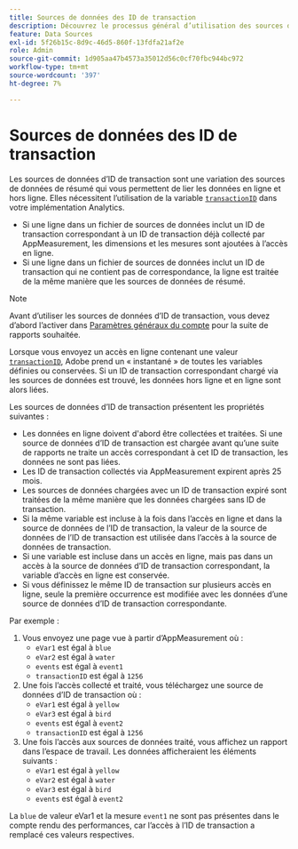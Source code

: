 ```yaml
---
title: Sources de données des ID de transaction
description: Découvrez le processus général d’utilisation des sources de données des ID de transaction.
feature: Data Sources
exl-id: 5f26b15c-8d9c-46d5-860f-13fdfa21af2e
role: Admin
source-git-commit: 1d905aa47b4573a35012d56c0cf70fbc944bc972
workflow-type: tm+mt
source-wordcount: '397'
ht-degree: 7%

---
```


# Sources de données des ID de transaction

Les sources de données d’ID de transaction sont une variation des sources de données de résumé qui vous permettent de lier les données en ligne et hors ligne. Elles nécessitent l’utilisation de la variable [`transactionID`](/help/implement/vars/page-vars/transactionid.md) dans votre implémentation Analytics.

* Si une ligne dans un fichier de sources de données inclut un ID de transaction correspondant à un ID de transaction déjà collecté par AppMeasurement, les dimensions et les mesures sont ajoutées à l’accès en ligne.
* Si une ligne dans un fichier de sources de données inclut un ID de transaction qui ne contient pas de correspondance, la ligne est traitée de la même manière que les sources de données de résumé.

>[!NOTE]
>
>Avant d’utiliser les sources de données d’ID de transaction, vous devez d’abord l’activer dans [Paramètres généraux du compte](/help/admin/admin/c-manage-report-suites/c-edit-report-suites/general/general-acct-settings-admin.md) pour la suite de rapports souhaitée.

Lorsque vous envoyez un accès en ligne contenant une valeur [`transactionID`](/help/implement/vars/page-vars/transactionid.md), Adobe prend un « instantané » de toutes les variables définies ou conservées. Si un ID de transaction correspondant chargé via les sources de données est trouvé, les données hors ligne et en ligne sont alors liées.

Les sources de données d’ID de transaction présentent les propriétés suivantes :

* Les données en ligne doivent d&#39;abord être collectées et traitées. Si une source de données d’ID de transaction est chargée avant qu’une suite de rapports ne traite un accès correspondant à cet ID de transaction, les données ne sont pas liées.
* Les ID de transaction collectés via AppMeasurement expirent après 25 mois.
* Les sources de données chargées avec un ID de transaction expiré sont traitées de la même manière que les données chargées sans ID de transaction.
* Si la même variable est incluse à la fois dans l’accès en ligne et dans la source de données de l’ID de transaction, la valeur de la source de données de l’ID de transaction est utilisée dans l’accès à la source de données de transaction.
* Si une variable est incluse dans un accès en ligne, mais pas dans un accès à la source de données d’ID de transaction correspondant, la variable d’accès en ligne est conservée.
* Si vous définissez le même ID de transaction sur plusieurs accès en ligne, seule la première occurrence est modifiée avec les données d’une source de données d’ID de transaction correspondante.

Par exemple :

1. Vous envoyez une page vue à partir d’AppMeasurement où :
   * `eVar1` est égal à `blue`
   * `eVar2` est égal à `water`
   * `events` est égal à `event1`
   * `transactionID` est égal à `1256`
2. Une fois l’accès collecté et traité, vous téléchargez une source de données d’ID de transaction où :
   * `eVar1` est égal à `yellow`
   * `eVar3` est égal à `bird`
   * `events` est égal à `event2`
   * `transactionID` est égal à `1256`
3. Une fois l’accès aux sources de données traité, vous affichez un rapport dans l’espace de travail. Les données afficheraient les éléments suivants :
   * `eVar1` est égal à `yellow`
   * `eVar2` est égal à `water`
   * `eVar3` est égal à `bird`
   * `events` est égal à `event2`

La `blue` de valeur eVar1 et la mesure `event1` ne sont pas présentes dans le compte rendu des performances, car l’accès à l’ID de transaction a remplacé ces valeurs respectives.
